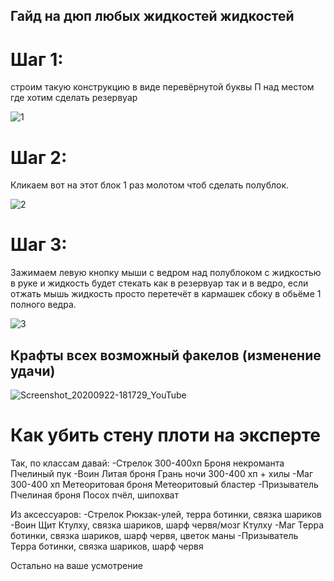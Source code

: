 ## Гайд на дюп любых жидкостей жидкостей

# Шаг 1:
строим такую конструкцию в виде перевёрнутой буквы П над местом где хотим сделать резервуар 

![1](https://user-images.githubusercontent.com/85753549/160229640-e1ca2296-5135-4c74-9089-5793728c280d.png)

# Шаг 2:
Кликаем вот на этот блок 1 раз молотом чтоб сделать полублок.

![2](https://user-images.githubusercontent.com/85753549/160229680-de9fb945-1ade-4d41-a2a4-45a969cf931c.png)

# Шаг 3:
Зажимаем левую кнопку мыши с ведром над полублоком с жидкостью в руке и жидкость будет стекать как в резервуар так и в ведро, если отжать мышь жидкость просто перетечёт в кармашек сбоку в обьёме 1 полного ведра. 

![3](https://user-images.githubusercontent.com/85753549/160229709-e5b0234b-81a0-4f43-b92b-1330ceafe324.png)


## Крафты всех возможный факелов (изменение удачи)

![Screenshot_20200922-181729_YouTube](https://user-images.githubusercontent.com/85753549/160229755-2edd9e89-274e-4914-9084-b6282b3004e1.jpeg)

# Как убить стену плоти на эксперте

Так, по классам давай:
-Стрелок
  300-400хп
  Броня некроманта
  Пчелиный пук
-Воин
  Литая броня
  Грань ночи
  300-400 хп + хилы
-Маг
  300-400 хп
  Метеоритовая броня
  Метеоритовый бластер
-Призыватель
  Пчелиная броня
  Посох пчёл, шипохват

Из аксессуаров:
-Стрелок
  Рюкзак-улей, терра ботинки, связка шариков
-Воин
  Щит Ктулху, связка шариков, шарф червя/мозг Ктулху
-Маг 
  Терра ботинки, связка шариков, шарф червя, цветок маны
-Призыватель
  Терра ботинки, связка шариков, шарф червя 

Остально на ваше усмотрение
